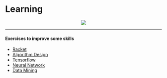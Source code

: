 # Learning
<p align="center">
    <img src="https://github.com/1997alireza/Learning/blob/master/.splash.png">
</p>

---
#### Exercises to improve some skills
* [Racket](https://github.com/1997alireza/Learning/tree/master/Racket)
* [Algorithm Design](https://github.com/1997alireza/Learning/tree/master/AlgorithmDesign)
* [Tensorflow](https://github.com/1997alireza/Learning/tree/master/TensorFlow)
* [Neural Network](https://github.com/1997alireza/Learning/tree/master/NeuralNetwork)
* [Data Mining](https://github.com/1997alireza/Learning/tree/master/DataMining)
